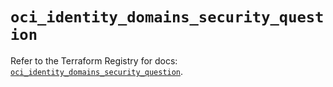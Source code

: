 # `oci_identity_domains_security_question`

Refer to the Terraform Registry for docs: [`oci_identity_domains_security_question`](https://registry.terraform.io/providers/oracle/oci/7.19.0/docs/resources/identity_domains_security_question).
